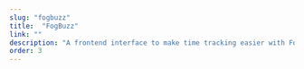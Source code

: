 ```yaml
---
slug: "fogbuzz"
title:  "FogBuzz"
link: ""
description: "A frontend interface to make time tracking easier with Fogbugz. It's built with Vue and intentionally no build process. Thankfully Fogbugz has a great API and amazing developer support."
order: 3
---
```

